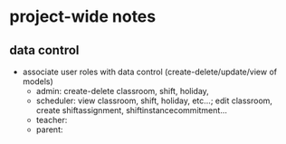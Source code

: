 project-wide notes
==================

data control
------------

- associate user roles with data control (create-delete/update/view of models)
    - admin: create-delete classroom, shift, holiday, 
    - scheduler: view classroom, shift, holiday, etc...; edit classroom, create shiftassignment, shiftinstancecommitment...
    - teacher:
    - parent:

